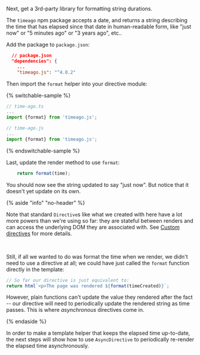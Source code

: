 Next, get a 3rd-party library for formatting string durations.

The `timeago` npm package accepts a date, and returns a string describing the
time that has elapsed since that date in human-readable form, like "just now" or
"5 minutes ago" or "3 years ago", etc..

Add the package to `package.json`:

```json
  // package.json
  "dependencies": {
    ...
    "timeago.js": "^4.0.2"
```

Then import the `format` helper into your directive module:

{% switchable-sample %}

```ts
// time-ago.ts
...
import {format} from 'timeago.js';
```

```js
// time-ago.js
...
import {format} from 'timeago.js';
```

{% endswitchable-sample %}

Last, update the render method to use `format`:

```ts
    return format(time);
```

You should now see the string updated to say "just now". But notice that it
doesn't yet update on its own.

{% aside  "info" "no-header" %}

Note that standard `Directive`s like what we created with here have a lot more
powers than we're using so far: they are stateful between renders and can access
the underlying DOM they are associated with. See [Custom
directives](/docs/templates/custom-directives/#creating-class-based-directives)
for more details.

<br>

Still, if all we wanted to do was format the time when we render, we didn't
need to use a directive at all; we could have just called the `format` function
directly in the template:

```ts
// So far our directive is just equivalent to:
return html`<p>The page was rendered ${format(timeCreated)}`;
```

However, plain functions can't update the value they rendered after the fact --
our directive will need to periodically update the rendered string as time
passes. This is where _asynchronous_ directives come in.

{% endaside %}

In order to make a template helper that keeps the elapsed time up-to-date, the
next steps will show how to use `AsyncDirective` to periodically re-render the
elapsed time asynchronously.
